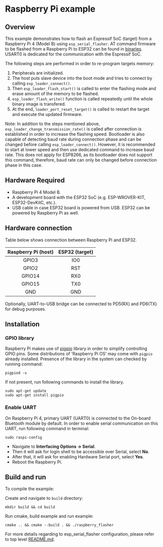 # Raspberry Pi example

## Overview

This example demonstrates how to flash an Espressif SoC (target) from a Raspberry Pi 4 (Model B) using `esp_serial_flasher`. AT command firmware to be flashed from a Raspberry Pi to ESP32 can be found in [binaries](../binaries/). USART0 is dedicated for the communication with the Espressif SoC.

The following steps are performed in order to re-program targets memory:

1. Peripherals are initialized.
2. The host puts slave device into the boot mode and tries to connect by calling `esp_loader_connect()`.
3. Then `esp_loader_flash_start()` is called to enter the flashing mode and erase amount of the memory to be flashed.
4. `esp_loader_flash_write()` function is called repeatedly until the whole binary image is transfered.
5. At the end, `loader_port_reset_target()` is called to restart the target and execute the updated firmware.

Note: In addition to the steps mentioned above, `esp_loader_change_transmission_rate()`  is called after connection is established in order to increase the flashing speed. Bootloader is also capable of detecting baud rate during connection phase and can be changed before calling `esp_loader_connect()`. However, it is recommended to start at lower speed and then use dedicated command to increase baud rate. This does not apply for ESP8266, as its bootloader does not support this command, therefore, baud rate can only be changed before connection phase in this case.

## Hardware Required

* Raspberry Pi 4 Model B. 
* A development board with the ESP32 SoC (e.g. ESP-WROVER-KIT, ESP32-DevKitC, etc.).
* USB cable in case ESP32 board is powered from USB. ESP32 can be powered by Raspberry Pi as well.

## Hardware connection

Table below shows connection between Raspberry Pi and ESP32.

| Raspberry Pi (host) |    ESP32 (target)   |
|:-------------------:|:-------------------:|
|        GPIO3        |         IO0         |
|        GPIO2        |         RST         |
|        GPIO14       |         RX0         |
|        GPIO15       |         TX0         |
|         GND         |         GND         |

Optionally, UART-to-USB bridge can be connected to PD5(RX) and PD6(TX) for debug purposes.

## Installation

### GPIO library
Raspberry Pi makes use of [pigpio](http://abyz.me.uk/rpi/pigpio/) library in order to simplify controlling GPIO pins. Some distributions of 'Raspberry Pi OS' may come with `pigpio` already installed. Presence of the library in the system can checked by running command:
```
pigpiod -v
```

If not present, run following commands to install the library. 
```
sudo apt-get update
sudo apt-get install pigpio
```

### Enable UART
On Raspberry Pi 4, primary UART (UART0) is connected to the On-board Bluetooth module by default.
In order to enable serial communication on this UART, run following command in terminal:
```
sudo raspi-config
```

* Navigate to **Interfacing Options -> Serial**.
* Then it will ask for login shell to be accessible over Serial, select **No**.
* After that, it will ask for enabling Hardware Serial port, select **Yes**.
* Reboot the Raspberry Pi.

## Build and run

To compile the example:

Create and navigate to `build` directory:
```
mkdir build && cd build
```
Run cmake, build example and run example: 
```
cmake .. && cmake --build . && ./raspberry_flasher
```

For more details regarding to esp_serial_flasher configuration, please refer to top level [README.md](../../README.md).
